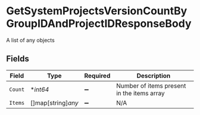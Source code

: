 # GetSystemProjectsVersionCountByGroupIDAndProjectIDResponseBody

A list of any objects


## Fields

| Field                                      | Type                                       | Required                                   | Description                                |
| ------------------------------------------ | ------------------------------------------ | ------------------------------------------ | ------------------------------------------ |
| `Count`                                    | **int64*                                   | :heavy_minus_sign:                         | Number of items present in the items array |
| `Items`                                    | []map[string]*any*                         | :heavy_minus_sign:                         | N/A                                        |